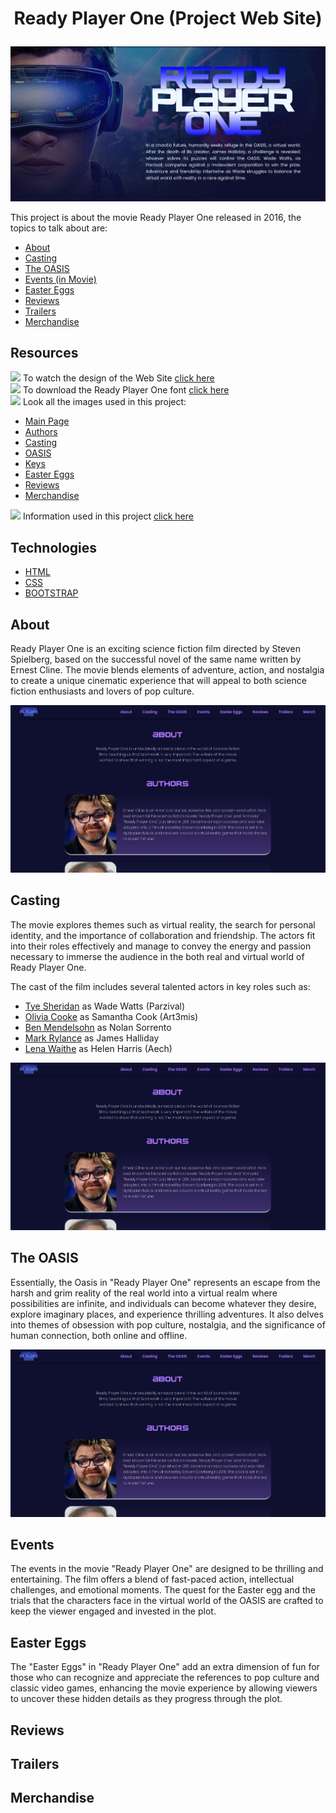 # <p align="center">Ready Player One (Project Web Site)</p>
![](/assets/readme/banner.png)

This project is about the movie Ready Player One released in 2016, the topics to talk about are:

- [About](#about)
- [Casting](#cast)
- [The OASIS](#oasis)
- [Events (in Movie)](#events)
- [Easter Eggs](#eastereggs)
- [Reviews](#reviews)
- [Trailers](#trailers)
- [Merchandise](#merch)

## Resources
![](https://img.icons8.com/?size=16&id=tWD8qSMmOrON&format=png) To watch the design of the Web Site [click here](assets/design/designProjectRPO.pdf)<br>
![](https://img.icons8.com/?size=16&id=tWD8qSMmOrON&format=png) To download the Ready Player One font [click here](assets/fonts/main-font.ttf)<br>
![](https://img.icons8.com/?size=16&id=tWD8qSMmOrON&format=png) Look all the images used in this project:
- [Main Page](assets/img/main)
- [Authors](assets/img/authors)
- [Casting](assets/img/casting)
- [OASIS](assets/img/oasis)
- [Keys](assets/img/keys)
- [Easter Eggs](assets/img/eastereggs)
- [Reviews](assets/img/reviews)
- [Merchandise](assets/img/merch)

![](https://img.icons8.com/?size=16&id=tWD8qSMmOrON&format=png) Information used in this project [click here](assets/info.txt)

## Technologies
- [HTML](https://developer.mozilla.org/es/docs/Web/HTML)
- [CSS](https://developer.mozilla.org/es/docs/Web/CSS)
- [BOOTSTRAP](https://getbootstrap.com/)

## About
<p name="about">
  Ready Player One is an exciting science fiction film directed by Steven Spielberg, based on the successful novel of the same name written by Ernest Cline. The movie blends elements of adventure, action, and nostalgia to create a unique cinematic experience that will appeal to both science fiction enthusiasts and lovers of pop culture.
</p>

![](/assets/readme/about.png)

## Casting
<p name="cast">
  The movie explores themes such as virtual reality, the search for personal identity, and the importance of collaboration and friendship. The actors fit into their roles effectively and manage to convey the energy and passion necessary to immerse the audience in the both real and virtual world of Ready Player One.

The cast of the film includes several talented actors in key roles such as:

- [Tye Sheridan](https://en.wikipedia.org/wiki/Tye_Sheridan) as Wade Watts (Parzival)
- [Olivia Cooke](https://en.wikipedia.org/wiki/Olivia_Cooke#) as Samantha Cook (Art3mis)
- [Ben Mendelsohn](https://en.wikipedia.org/wiki/Ben_Mendelsohn) as Nolan Sorrento
- [Mark Rylance](https://en.wikipedia.org/wiki/Mark_Rylance) as James Halliday
- [Lena Waithe](https://en.wikipedia.org/wiki/Lena_Waithe) as Helen Harris (Aech)
</p>

![](/assets/readme/about.png)

## The OASIS
<p name="oasis">
  Essentially, the Oasis in "Ready Player One" represents an escape from the harsh and grim reality of the real world into a virtual realm where possibilities are infinite, and individuals can become whatever they desire, explore imaginary places, and experience thrilling adventures. It also delves into themes of obsession with pop culture, nostalgia, and the significance of human connection, both online and offline.
</p>

![](/assets/readme/about.png)

## Events
<p name="events">
  The events in the movie "Ready Player One" are designed to be thrilling and entertaining. The film offers a blend of fast-paced action, intellectual challenges, and emotional moments. The quest for the Easter egg and the trials that the characters face in the virtual world of the OASIS are crafted to keep the viewer engaged and invested in the plot.
</p>

## Easter Eggs
<p name="eastereggs">
  The "Easter Eggs" in "Ready Player One" add an extra dimension of fun for those who can recognize and appreciate the references to pop culture and classic video games, enhancing the movie experience by allowing viewers to uncover these hidden details as they progress through the plot.
</p>

## Reviews
<p name="reviews">
  
</p>

## Trailers
<p name="trailers">
  
</p>

## Merchandise
<p name="merch">
  
</p>

